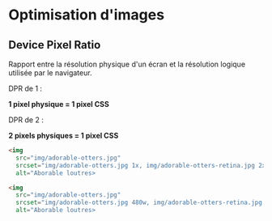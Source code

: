 <!-- .slide: class="two-column with-code" -->

# Optimisation d'images

## Device Pixel Ratio

Rapport entre la résolution physique d'un écran et la résolution logique utilisée par le navigateur.

DPR de 1 :

**1 pixel physique = 1 pixel CSS**

DPR de 2 :

**2 pixels physiques = 1 pixel CSS**

```html
<img
  src="img/adorable-otters.jpg"
  srcset="img/adorable-otters.jpg 1x, img/adorable-otters-retina.jpg 2x"
  alt="Aborable loutres>
```

<!-- .element: class="fragment" data-fragment-index="1"-->

```html
<img
  src="img/adorable-otters.jpg"
  srcset="img/adorable-otters.jpg 480w, img/adorable-otters-retina.jpg 480w 2x"
  alt="Aborable loutres>
```

<!-- .element: class="fragment" data-fragment-index="2"-->
